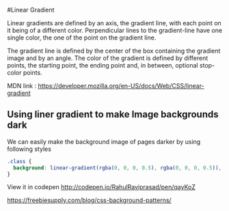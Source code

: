 #Linear Gradient

Linear gradients are defined by an axis, the gradient line, with each point on it being of a different color. Perpendicular lines to the gradient-line have one single color, the one of the point on the gradient line.

The gradient line is defined by the center of the box containing the gradient image and by an angle. The color of the gradient is defined by different points, the starting point, the ending point and, in between, optional stop-color points.

MDN link : https://developer.mozilla.org/en-US/docs/Web/CSS/linear-gradient

## Using liner gradient to make Image backgrounds dark

We can easily make the background image of pages darker by using following styles
```css
.class {
  background: linear-gradient(rgba(0, 0, 0, 0.5), rgba(0, 0, 0, 0.5)), url('http://placehold.it/350x150');  
}
```
View it in codepen
http://codepen.io/RahulRaviprasad/pen/qayKoZ

https://freebiesupply.com/blog/css-background-patterns/
